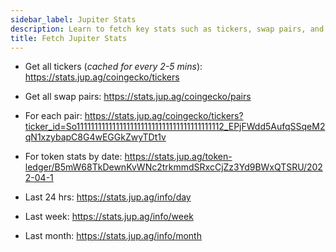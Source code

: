 ```yaml
---
sidebar_label: Jupiter Stats
description: Learn to fetch key stats such as tickers, swap pairs, and more.
title: Fetch Jupiter Stats
---
```


<head>
    <title>Fetch Jupiter Stats: Tickers, Swap Pairs, and More</title>
    <meta name="twitter:card" content="summary" />
</head>

- Get all tickers (*cached for every 2-5 mins*):  https://stats.jup.ag/coingecko/tickers

- Get all swap pairs: https://stats.jup.ag/coingecko/pairs

- For each pair: https://stats.jup.ag/coingecko/tickers?ticker_id=So11111111111111111111111111111111111111112_EPjFWdd5AufqSSqeM2qN1xzybapC8G4wEGGkZwyTDt1v

- For token stats by date: https://stats.jup.ag/token-ledger/B5mW68TkDewnKvWNc2trkmmdSRxcCjZz3Yd9BWxQTSRU/2022-04-1

- Last 24 hrs: https://stats.jup.ag/info/day

- Last week: https://stats.jup.ag/info/week

- Last month: https://stats.jup.ag/info/month
